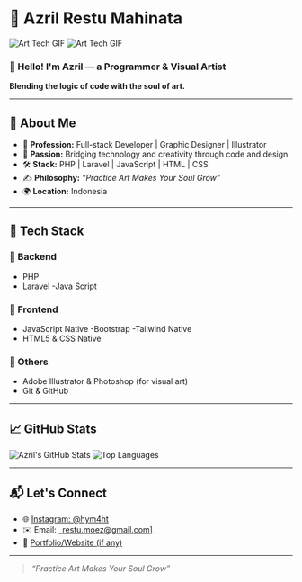 # 🎨 Azril Restu Mahinata

![Art Tech GIF](https://media.giphy.com/media/26ufnwz3wDUli7GU0/giphy.gif)
![Art Tech GIF](https://media.giphy.com/media/v1.Y2lkPTc5MGI3NjExaG91MHJ6bTBjZ3IxZGFpZG1nOGN5NGRoaXVtamFnYWI2c3duNmc5MSZlcD12MV9naWZzX3NlYXJjaCZjdD1n/QlZUXGC3AIcFYdBF1K/giphy.gif)


### 👋 Hello! I'm Azril — a Programmer & Visual Artist  
**Blending the logic of code with the soul of art.**

---

## 🚀 About Me

- 💼 **Profession:** Full-stack Developer | Graphic Designer | Illustrator
- 🧠 **Passion:** Bridging technology and creativity through code and design
- 🛠️ **Stack:** PHP | Laravel | JavaScript | HTML | CSS
- ✍️ **Philosophy:** _“Practice Art Makes Your Soul Grow”_
- 🌍 **Location:** Indonesia

---

## 🧰 Tech Stack

### 🔹 Backend
- PHP
- Laravel
-Java Script

### 🔹 Frontend
- JavaScript Native
-Bootstrap
-Tailwind Native
- HTML5 & CSS Native

### 🔹 Others
- Adobe Illustrator & Photoshop (for visual art)
- Git & GitHub


---


## 📈 GitHub Stats

![Azril's GitHub Stats](https://github-readme-stats.vercel.app/api?username=hym4ht&show_icons=true&theme=radical)
![Top Languages](https://github-readme-stats.vercel.app/api/top-langs/?username=hym4ht&layout=compact&theme=radical)

---

## 📬 Let's Connect

- 🌐 [Instagram: @hym4ht](https://instagram.com/hym4ht)
- ✉️ Email: _restu.moez@gmail.com]_
- 💼 [Portfolio/Website (if any)](https://yourwebsite.com)

---

> _“Practice Art Makes Your Soul Grow”_  

